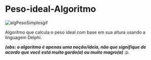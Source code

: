 # Peso-ideal-Algoritmo
![algPesoSimplesgif](https://user-images.githubusercontent.com/99850507/181866360-3762e187-611e-4c4c-b013-834bf9e22792.gif)

<p>Algoritmo que calcula o peso ideal com base em sua altura usando a linguagem Delphi.</p>
<p><b><i>(obs: o algoritmo é apenas uma noção/ideia, não que signifique de acordo que você está muito gordo(a) ou muito magro(a)</i></b> :p.</p>
